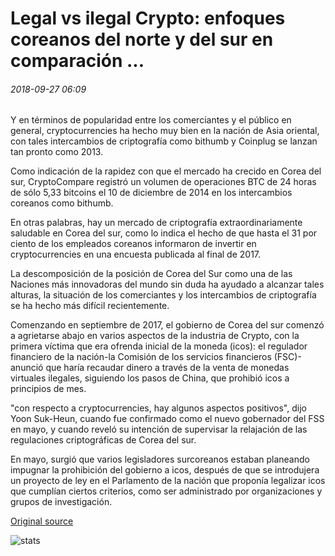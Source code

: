 # Legal vs ilegal Crypto: enfoques coreanos del norte y del sur en comparación ...

###### 2018-09-27 06:09

Y en términos de popularidad entre los comerciantes y el público en general, cryptocurrencies ha hecho muy bien en la nación de Asia oriental, con tales intercambios de criptografía como bithumb y Coinplug se lanzan tan pronto como 2013.

Como indicación de la rapidez con que el mercado ha crecido en Corea del sur, CryptoCompare registró un volumen de operaciones BTC de 24 horas de sólo 5,33 bitcoins el 10 de diciembre de 2014 en los intercambios coreanos como bithumb.

En otras palabras, hay un mercado de criptografía extraordinariamente saludable en Corea del sur, como lo indica el hecho de que hasta el 31 por ciento de los empleados coreanos informaron de invertir en cryptocurrencies en una encuesta publicada al final de 2017.

La descomposición de la posición de Corea del Sur como una de las Naciones más innovadoras del mundo sin duda ha ayudado a alcanzar tales alturas, la situación de los comerciantes y los intercambios de criptografía se ha hecho más difícil recientemente.

Comenzando en septiembre de 2017, el gobierno de Corea del sur comenzó a agrietarse abajo en varios aspectos de la industria de Crypto, con la primera víctima que era ofrenda inicial de la moneda (icos): el regulador financiero de la nación-la Comisión de los servicios financieros (FSC)- anunció que haría recaudar dinero a través de la venta de monedas virtuales ilegales, siguiendo los pasos de China, que prohibió icos a principios de mes.

"con respecto a cryptocurrencies, hay algunos aspectos positivos", dijo Yoon Suk-Heun, cuando fue confirmado como el nuevo gobernador del FSS en mayo, y cuando reveló su intención de supervisar la relajación de las regulaciones criptográficas de Corea del sur.

En mayo, surgió que varios legisladores surcoreanos estaban planeando impugnar la prohibición del gobierno a icos, después de que se introdujera un proyecto de ley en el Parlamento de la nación que proponía legalizar icos que cumplían ciertos criterios, como ser administrado por organizaciones y grupos de investigación.

[Original source](https://cointelegraph.com/news/legit-vs-illicit-crypto-north-and-south-korean-approaches-compared)

![stats](https://c.statcounter.com/11760860/0/a89fa40b/1/ "stats")
